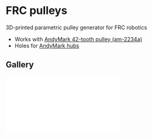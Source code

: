 # FRC pulleys

3D-printed parametric pulley generator for FRC robotics

- Works with [AndyMark 42-tooth pulley (am-2234a)](https://www.andymark.com/products/42-tooth-5-mm-htd-15-mm-wide-bearing-bore-plastic-pulley)
- Holes for [AndyMark hubs](https://www.andymark.com/products/andymark-hub)

## Gallery

![21-tooth pulley](stls/pulley_21t.stl "pulley_21t")
